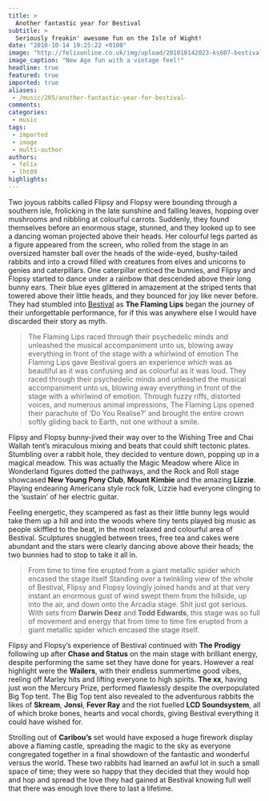 ```yaml
---
title: >
  Another fantastic year for Bestival
subtitle: >
  Seriously freakin' awesome fun on the Isle of Wight!
date: "2010-10-14 19:25:22 +0100"
image: "http://felixonline.co.uk/img/upload/201010142023-ks607-bestival.jpg"
image_caption: "New Age fun with a vintage feel!"
headline: true
featured: true
imported: true
aliases:
 - /music/205/another-fantastic-year-for-bestival-
comments:
categories:
 - music
tags:
 - imported
 - image
 - multi-author
authors:
 - felix
 - lht09
highlights:
---
```


Two joyous rabbits called Flipsy and Flopsy were bounding through a southern isle, frolicking in the late sunshine and falling leaves, hopping over mushrooms and nibbling at colourful carrots. Suddenly, they found themselves before an enormous stage, stunned, and they looked up to see a dancing woman projected above their heads. Her colourful legs parted as a figure appeared from the screen, who rolled from the stage in an oversized hamster ball over the heads of the wide-eyed, bushy-tailed rabbits and into a crowd filled with creatures from elves and unicorns to genies and caterpillars. One caterpillar enticed the bunnies, and Flipsy and Flopsy started to dance under a rainbow that descended above their long bunny ears. Their blue eyes glittered in amazement at the striped tents that towered above their little heads, and they bounced for joy like never before. They had stumbled into [Bestival](http://www.bestival.net/) as __The Flaming Lips__ began the journey of their unforgettable performance, for if this was anywhere else I would have discarded their story as myth.
> The Flaming Lips raced through their psychedelic minds and unleashed the musical accompaniment unto us, blowing away everything in front of the stage with a whirlwind of emotion
The Flaming Lips gave Bestival goers an experience which was as beautiful as it was confusing and as colourful as it was loud. They raced through their psychedelic minds and unleashed the musical accompaniment unto us, blowing away everything in front of the stage with a whirlwind of emotion. Through fuzzy riffs, distorted voices, and numerous animal impressions, The Flaming Lips opened their parachute of ‘Do You Realise?’ and brought the entire crown softly gliding back to Earth, not one without a smile.

Flipsy and Flopsy bunny-jived their way over to the Wishing Tree and Chai Wallah tent’s miraculous mixing and beats that could shift tectonic plates. Stumbling over a rabbit hole, they decided to venture down, popping up in a magical meadow. This was actually the Magic Meadow where Alice in Wonderland figures dotted the pathways, and the Rock and Roll stage showcased __New Young Pony Club__, __Mount Kimbie__ and the amazing __Lizzie__. Playing endearing Americana style rock folk, Lizzie had everyone clinging to the ‘sustain’ of her electric guitar.

Feeling energetic, they scampered as fast as their little bunny legs would take them up a hill and into the woods where tiny tents played big music as people skiffled to the beat, in the most relaxed and colourful area of Bestival. Sculptures snuggled between trees, free tea and cakes were abundant and the stars were clearly dancing above above their heads; the two bunnies had to stop to take it all in.
> From time to time fire erupted from a giant metallic spider which encased the stage itself
Standing over a twinkling view of the whole of Bestival, Flipsy and Flopsy lovingly joined hands and at that very instant an enormous gust of wind swept them from the hillside, up into the air, and down onto the Arcadia stage. Shit just got serious. With sets from __Darwin Deez__ and __Todd Edwards__, this stage was so full of movement and energy that from time to time fire erupted from a giant metallic spider which encased the stage itself.

Flipsy and Flopsy’s experience of Bestival continued with __The Prodigy__ following up after __Chase and Status__ on the main stage with brilliant energy, despite performing the same set they have done for years. However a real highlight were the __Wailers__, with their endless summertime good vibes, reeling off Marley hits and lifting everyone to high spirits. __The xx__, having just won the Mercury Prize, performed flawlessly despite the overpopulated Big Top tent. The Big Top tent also revealed to the adventurous rabbits the likes of __Skream__, __Jonsi__, __Fever Ray__ and the riot fuelled __LCD Soundsystem__, all of which broke bones, hearts and vocal chords, giving Bestival everything it could have wished for.

Strolling out of __Caribou’s__ set would have exposed a huge firework display above a flaming castle, spreading the magic to the sky as everyone congregated together in a final showdown of the fantastic and wonderful versus the world. These two rabbits had learned an awful lot in such a small space of time; they were so happy that they decided that they would hop and hop and spread the love they had gained at Bestival knowing full well that there was enough love there to last a lifetime.
